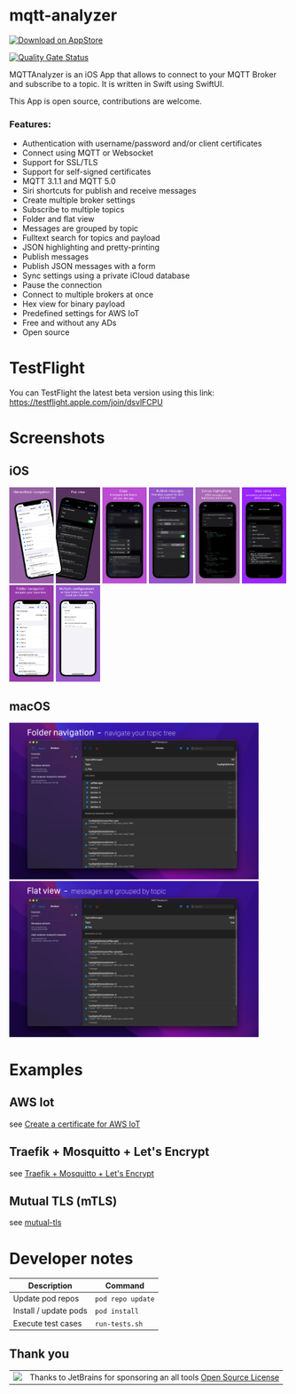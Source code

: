 # mqtt-analyzer

<a href="https://apps.apple.com/de/app/mqttanalyzer/id1493015317?mt=8">![Download on AppStore](https://linkmaker.itunes.apple.com/en-us/badge-lrg.svg?releaseDate=2020-01-07&kind=iossoftware&bubble=apple_music)</a>

[![Quality Gate Status](https://sonarcloud.io/api/project_badges/measure?project=philipparndt_mqtt-analyzer&metric=alert_status)](https://sonarcloud.io/dashboard?id=philipparndt_mqtt-analyzer)

MQTTAnalyzer is an iOS App that allows to connect to your MQTT Broker and
subscribe to a topic. It is written in Swift using SwiftUI.

This App is open source, contributions are welcome.

### Features:
- Authentication with username/password and/or client certificates
- Connect using MQTT or Websocket
- Support for SSL/TLS
- Support for self-signed certificates
- MQTT 3.1.1 and MQTT 5.0
- Siri shortcuts for publish and receive messages
- Create multiple broker settings
- Subscribe to multiple topics
- Folder and flat view
- Messages are grouped by topic
- Fulltext search for topics and payload
- JSON highlighting and pretty-printing
- Publish messages
- Publish JSON messages with a form
- Sync settings using a private iCloud database
- Pause the connection
- Connect to multiple brokers at once
- Hex view for binary payload
- Predefined settings for AWS IoT
- Free and without any ADs
- Open source


# TestFlight

You can TestFlight the latest beta version using this link:
https://testflight.apple.com/join/dsvlFCPU

# Screenshots

## iOS
<p float="left">
<img src="https://github.com/philipparndt/mqtt-analyzer/raw/main/Docs/screenshot-1.png" width="80"/>
<img src="https://github.com/philipparndt/mqtt-analyzer/raw/main/Docs/screenshot-2.png" width="80"/>
<img src="https://github.com/philipparndt/mqtt-analyzer/raw/main/Docs/screenshot-3.png" width="80"/>
<img src="https://github.com/philipparndt/mqtt-analyzer/raw/main/Docs/screenshot-4.png" width="80"/>
<img src="https://github.com/philipparndt/mqtt-analyzer/raw/main/Docs/screenshot-5.png" width="80"/>
<img src="https://github.com/philipparndt/mqtt-analyzer/raw/main/Docs/screenshot-6.png" width="80"/>
<img src="https://github.com/philipparndt/mqtt-analyzer/raw/main/Docs/screenshot-7.png" width="80"/>
<img src="https://github.com/philipparndt/mqtt-analyzer/raw/main/Docs/screenshot-8.png" width="80"/>
</p>

## macOS
<p float="left">
<img src="https://github.com/philipparndt/mqtt-analyzer/raw/main/Docs/macos-screenshot-1.png" width="450"/>
<img src="https://github.com/philipparndt/mqtt-analyzer/raw/main/Docs/macos-screenshot-2.png" width="450"/>
</p>


# Examples

## AWS Iot

see [Create a certificate for AWS IoT](./examples/aws)

## Traefik + Mosquitto + Let's Encrypt

see [Traefik + Mosquitto + Let's Encrypt](./examples/traefik-tls)

## Mutual TLS (mTLS)

see [mutual-tls](./examples/mutual-tls)

# Developer notes

| Description           | Command           |
| --------------------- | ----------------- |
| Update pod repos      | `pod repo update` |
| Install / update pods | `pod install`     |
| Execute test cases    | `run-tests.sh`    |

## Thank you

<table>
  <tr>
  <td valign="center"><img src="https://resources.jetbrains.com/storage/products/company/brand/logos/jb_beam.png" width="40"/> </td>
  <td valign="center">Thanks to JetBrains for sponsoring an all tools <a href="https://www.jetbrains.com/community/opensource/#support">Open Source License</a></td>
  </tr>
</table>
